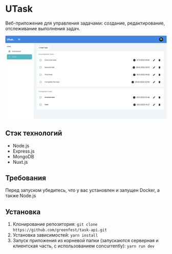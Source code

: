 # UTask
Веб-приложение для управления задачами: создание, редактирование, отслеживание выполнения задач.

![Screenshot](Screenshot-UTask.png)

## Стэк технологий
* Node.js
* Express.js
* MongoDB
* Nuxt.js

## Требования
Перед запуском убедитесь, что у вас установлен и запущен Docker, а также Node.js

## Установка
1. Клонирование репозитория:
```git clone https://github.com/greenfest/task-api.git```
2. Установка зависимостей:
```yarn install```
2. Запуск приложения из корневой папки (запускаются серверная и клиентская часть, с использованием concurrently):
```yarn run dev```